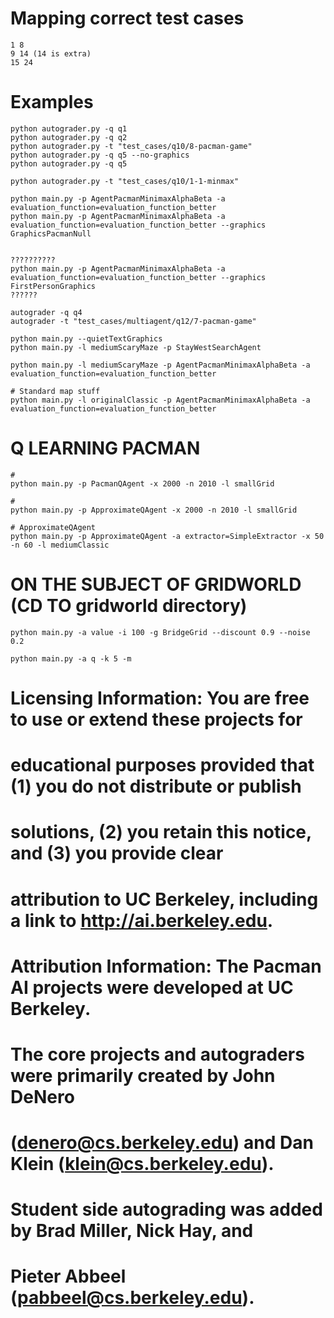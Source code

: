 
# Mapping correct test cases
    1 8
    9 14 (14 is extra)
    15 24


# Examples
        
    python autograder.py -q q1
    python autograder.py -q q2
    python autograder.py -t "test_cases/q10/8-pacman-game"
    python autograder.py -q q5 --no-graphics
    python autograder.py -q q5

    python autograder.py -t "test_cases/q10/1-1-minmax"

    python main.py -p AgentPacmanMinimaxAlphaBeta -a evaluation_function=evaluation_function_better
    python main.py -p AgentPacmanMinimaxAlphaBeta -a evaluation_function=evaluation_function_better --graphics GraphicsPacmanNull
    
    
    ??????????
    python main.py -p AgentPacmanMinimaxAlphaBeta -a evaluation_function=evaluation_function_better --graphics FirstPersonGraphics
    ??????

    autograder -q q4
    autograder -t "test_cases/multiagent/q12/7-pacman-game"

    python main.py --quietTextGraphics
    python main.py -l mediumScaryMaze -p StayWestSearchAgent
    
    python main.py -l mediumScaryMaze -p AgentPacmanMinimaxAlphaBeta -a evaluation_function=evaluation_function_better

    # Standard map stuff
    python main.py -l originalClassic -p AgentPacmanMinimaxAlphaBeta -a evaluation_function=evaluation_function_better
    

    
# Q LEARNING PACMAN
    
    # 
    python main.py -p PacmanQAgent -x 2000 -n 2010 -l smallGrid 

    # 
    python main.py -p ApproximateQAgent -x 2000 -n 2010 -l smallGrid 

    # ApproximateQAgent
    python main.py -p ApproximateQAgent -a extractor=SimpleExtractor -x 50 -n 60 -l mediumClassic 


# ON THE SUBJECT OF GRIDWORLD (CD TO gridworld directory)

    python main.py -a value -i 100 -g BridgeGrid --discount 0.9 --noise 0.2

    python main.py -a q -k 5 -m
    













# Licensing Information:  You are free to use or extend these projects for
# educational purposes provided that (1) you do not distribute or publish
# solutions, (2) you retain this notice, and (3) you provide clear
# attribution to UC Berkeley, including a link to http://ai.berkeley.edu.
# 
# Attribution Information: The Pacman AI projects were developed at UC Berkeley.
# The core projects and autograders were primarily created by John DeNero
# (denero@cs.berkeley.edu) and Dan Klein (klein@cs.berkeley.edu).
# Student side autograding was added by Brad Miller, Nick Hay, and
# Pieter Abbeel (pabbeel@cs.berkeley.edu).

